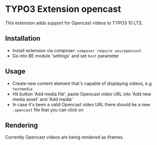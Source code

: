 # TYPO3 Extension opencast

This extension adds support for Opencast videos to TYPO3 10 LTS.

## Installation

* Install extension via composer: `composer require uos/opencast`
* Go into BE module 'settings' and set `host` parameter

## Usage

* Create new content element that's capable of displaying videos, e.g. `textmedia`
* Hit button 'Add media file', paste Opencast video URL into 'Add new media asset' and 'Add media'
* In case it's been a valid Opencast video URL there should be a new `.opencast` file that you can click on

## Rendering

Currently Opencast videos are being rendered as iframes.
